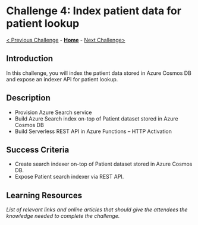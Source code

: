 # Challenge 4: Index patient data for patient lookup

[< Previous Challenge](./Challenge03.md) - **[Home](../readme.md)** - [Next Challenge>](./Challenge05.md)

## Introduction

In this challenge, you will index the patient data stored in Azure Cosmos DB and expose an indexer API for patient lookup.

## Description

- Provision Azure Search service 
- Build Azure Search index on-top of Patient dataset stored in Azure Cosmos DB
- Build Serverless REST API in Azure Functions – HTTP Activation

## Success Criteria
- Create search indexer on-top of Patient dataset stored in Azure Cosmos DB.
- Expose Patient search indexer via REST API.

## Learning Resources

*List of relevant links and online articles that should give the attendees the knowledge needed to complete the challenge.*



